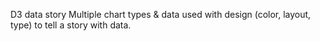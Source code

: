 D3 data story
Multiple chart types & data used with design (color, layout, type) to tell a story with data.
